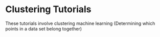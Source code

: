 # Clustering Tutorials

These tutorials involve clustering machine learning (Determining which points in a data set belong together)
